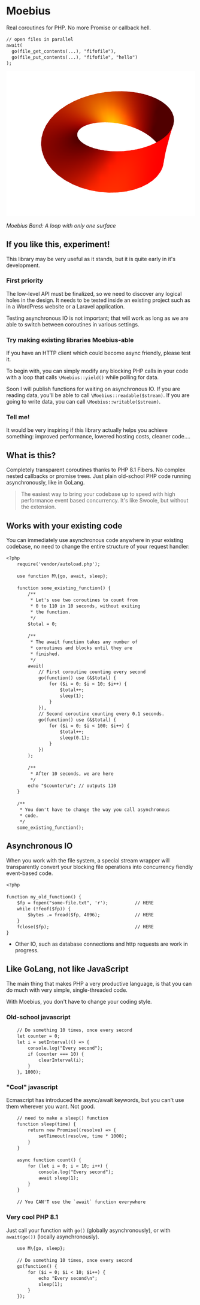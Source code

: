 Moebius
=======

Real coroutines for PHP. No more Promise or callback hell.

    // open files in parallel
    await(
      go(file_get_contents(...), "fifofile"),
      go(file_put_contents(...), "fifofile", "hello")
    );

![Möbuus Loop](docs/wikipedia-mobius-strip.png)

*Moebius Band: A loop with only one surface*

If you like this, experiment!
-----------------------------

This library may be very useful as it stands, but it is quite early in
it's development.

### First priority

The low-level API must be finalized, so we need to discover any
logical holes in the design. It needs to be tested inside an existing
project such as in a WordPress website or a Laravel application.

Testing asynchronous IO is not important; that will work as long as
we are able to switch between coroutines in various settings.


### Try making existing libraries Moebius-able

If you have an HTTP client which could become async friendly, please
test it.

To begin with, you can simply modify any blocking PHP calls in your
code with a loop that calls `\Moebius::yield()` while polling for data.

Soon I will publish functions for waiting on asynchronous IO. If you
are reading data, you'll be able to call `\Moebius::readable($stream)`.
If you are going to write data, you can call `\Moebius::writable($stream)`.


### Tell me!

It would be very inspiring if this library actually helps you achieve
something: improved performance, lowered hosting costs, cleaner code....


What is this?
-------------

Completely transparent coroutines thanks to PHP 8.1 Fibers. No complex
nested callbacks or promise trees. Just plain old-school PHP code running
asynchronously, like in GoLang.

> The easiest way to bring your codebase up to speed with high performance
> event based concurrency. It's like Swoole, but without the extension.


Works with your existing code
-----------------------------

You can immediately use asynchronous code anywhere in your existing codebase,
no need to change the entire structure of your request handler:

```
<?php
    require('vendor/autoload.php');

    use function M\{go, await, sleep};

    function some_existing_function() {
        /**
         * Let's use two coroutines to count from
         * 0 to 110 in 10 seconds, without exiting
         * the function.
         */
        $total = 0;

        /**
         * The await function takes any number of
         * coroutines and blocks until they are
         * finished.
         */
        await(
            // First coroutine counting every second
            go(function() use (&$total) {
                for ($i = 0; $i < 10; $i++) {
                    $total++;
                    sleep(1);
                }
            }),
            // Second coroutine counting every 0.1 seconds.
            go(function() use (&$total) {
                for ($i = 0; $i < 100; $i++) {
                    $total++;
                    sleep(0.1);
                }
            })
        );

        /**
         * After 10 seconds, we are here
         */
        echo "$counter\n"; // outputs 110
    }

    /**
     * You don't have to change the way you call asynchronous
     * code.
     */
    some_existing_function();
```

Asynchronous IO
---------------

When you work with the file system, a special stream wrapper
will transparently convert your blocking file operations into
concurrency fiendly event-based code.

```
<?php

function my_old_function() {
    $fp = fopen("some-file.txt", 'r');          // HERE
    while (!feof($fp)) {
        $bytes .= fread($fp, 4096);             // HERE
    }
    fclose($fp);                                // HERE
}
```

 * Other IO, such as database connections and http requests
   are work in progress.


Like GoLang, not like JavaScript
--------------------------------

The main thing that makes PHP a very productive language, is
that you can do much with very simple, single-threaded code.

With Moebius, you don't have to change your coding style.


### Old-school javascript

```
    // Do something 10 times, once every second
    let counter = 0;
    let i = setInterval(() => {
        console.log("Every second");
        if (counter === 10) {
            clearInterval(i);
        }
    }, 1000);
```


### "Cool" javascript

Ecmascript has introduced the async/await keywords, but
you can't use them wherever you want. Not good.

```
    // need to make a sleep() function
    function sleep(time) {
        return new Promise((resolve) => {
            setTimeout(resolve, time * 1000);
        }
    }

    async function count() {
        for (let i = 0; i < 10; i++) {
            console.log("Every second");
            await sleep(1);
        }
    }

    // You CAN'T use the `await` function everywhere
```


### Very cool PHP 8.1

Just call your function with `go()` (globally asynchronously), or
with `await(go())` (locally asynchronously).

```
    use M\{go, sleep};

    // Do something 10 times, once every second
    go(function() {
        for ($i = 0; $i < 10; $i++) {
            echo "Every second\n";
            sleep(1);
        }
    });
```

